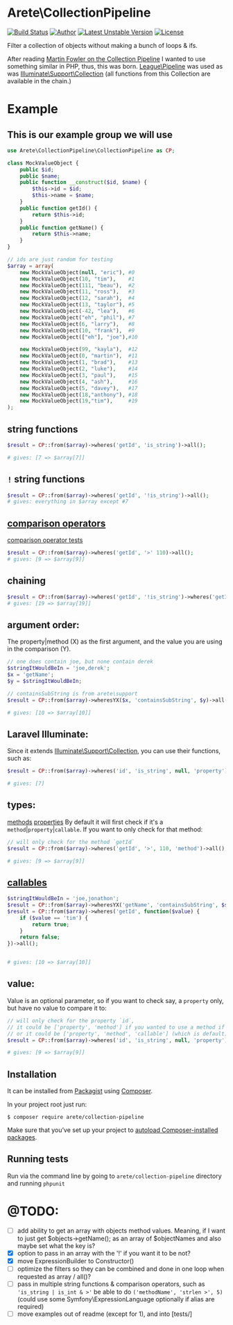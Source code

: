 # Arete\CollectionPipeline
[![Build Status](https://secure.travis-ci.org/aretecode/collection-pipeline.svg)](https://travis-ci.org/aretecode/collection-pipeline)
[![Author](http://img.shields.io/badge/author-@aretecode-blue.svg)](https://twitter.com/aretecode)
[![Latest Unstable Version](https://poser.pugx.org/arete/collection-pipeline/v/unstable)](https://poser.pugx.org/arete/collection-pipeline/v/unstable)
[![License](https://poser.pugx.org/arete/collection-pipeline/license)](http://packagist.org/packages/arete/collection-pipeline)

Filter a collection of objects without making a bunch of loops & ifs.

After reading [Martin Fowler on the Collection Pipeline](http://martinfowler.com/articles/collection-pipeline/) I wanted to use something similar in PHP, thus, this was born. [League\Pipeline](https://github.com/thephpleague/pipeline) was used as was [Illuminate\Support\Collection](http://laravel.com/api/master/Illuminate/Support/Collection.html) (all functions from this Collection are available in the chain.) 


# Example

## This is our example group we will use
```php
use Arete\CollectionPipeline\CollectionPipeline as CP;

class MockValueObject {
    public $id;
    public $name;
    public function __construct($id, $name) {
        $this->id = $id;
        $this->name = $name;
    }
    public function getId() {
        return $this->id;
    }
    public function getName() {
        return $this->name;
    }
}

// ids are just random for testing
$array = array(
    new MockValueObject(null, "eric"), #0
    new MockValueObject(10, "tim"),    #1
    new MockValueObject(111, "beau"),  #2
    new MockValueObject(11, "ross"),   #3
    new MockValueObject(12, "sarah"),  #4
    new MockValueObject(13, "taylor"), #5
    new MockValueObject(-42, "lea"),   #6
    new MockValueObject("eh", "phil"), #7
    new MockValueObject(6, "larry"),   #8
    new MockValueObject(10, "frank"),  #9
    new MockValueObject(["eh"], "joe"),#10

    new MockValueObject(99, "kayla"),  #12
    new MockValueObject(0, "martin"),  #11
    new MockValueObject(1, "brad"),    #13
    new MockValueObject(2, "luke"),    #14
    new MockValueObject(3, "paul"),    #15
    new MockValueObject(4, "ash"),     #16
    new MockValueObject(5, "davey"),   #17    
    new MockValueObject(18,"anthony"), #18
    new MockValueObject(19,"tim"),     #19
);    
```


## string functions
```php
$result = CP::from($array)->wheres('getId', 'is_string')->all();

# gives: [7 => $array[7]]
```

## `!` string functions
```php
$result = CP::from($array)->wheres('getId', '!is_string')->all();
# gives: everything in $array except #7
```

## [comparison operators](http://php.net/manual/en/language.operators.comparison.php)
[comparison operator tests](https://github.com/aretecode/collection-pipeline/blob/master/tests/MathComparisonTest.php)

```php
$result = CP::from($array)->wheres('getId', '>' 110)->all();
# gives: [9 => $array[9]]
```

## chaining
```php
$result = CP::from($array)->wheres('getId', '!is_string')->wheres('getId', '>', 10)->wheres('getName', '===', 'tim')->all();
# gives: [19 => $array[19]]
```
       

## argument order: 
The property|method (X) as the first argument, and the value you are using in the comparison (Y).

```php
// one does contain joe, but none contain derek 
$stringItWouldBeIn = 'joe,derek';
$x = 'getName';
$y = $stringItWouldBeIn;

// containsSubString is from arete\support
$result = CP::from($array)->wheresYX($x, 'containsSubString', $y)->all();

# gives: [10 => $array[10]]
```

## Laravel Illuminate: 
Since it extends [Illuminate\Support\Collection](http://laravel.com/api/master/Illuminate/Support/Collection.html), you can use their functions, such as:

```php
$result = CP::from($array)->wheres('id', 'is_string', null, 'property')->keys();

# gives: [7]
```


## types: 
[methods](https://github.com/aretecode/collection-pipeline/blob/master/tests/MethodTest.php)
[properties](https://github.com/aretecode/collection-pipeline/blob/master/tests/PropertyTest.php)
By default it will first check if it's a `method`|`property`|`callable`.
If you want to only check for that method:

```php
// will only check for the method `getId`
$result = CP::from($array)->wheres('getId', '>', 110, 'method')->all();

# gives: [9 => $array[9]]
```

## [callables](https://github.com/aretecode/collection-pipeline/blob/master/tests/CallableTest.php)
```php
$stringItWouldBeIn = 'joe,jonathon';
$result = CP::from($array)->wheresYX('getName', 'containsSubString', $stringItWouldBeIn, 'callable')->all();
$result = CP::from($array)->wheres('getId', function($value) {
    if ($value == 'tim') {
        return true;
    }
    return false;
})->all();


# gives: [10 => $array[10]]
```

## value: 
Value is an optional parameter, so if you want to check say, a `property` only, but have no value to compare it to:
```php
// will only check for the property `id`,
// it could be ['property', 'method'] if you wanted to use a method if the property was not there
// or it could be ['property', 'method', 'callable'] (which is default)
$result = CP::from($array)->wheres('id', 'is_string', null, 'property')->all();

# gives: [9 => $array[9]]
```

## Installation
It can be installed from [Packagist](https://packagist.org/arete/collection-pipeline) using [Composer](https://getcomposer.org/). 

In your project root just run:


`$ composer require arete/collection-pipeline`


Make sure that you’ve set up your project to [autoload Composer-installed packages](https://getcomposer.org/doc/00-intro.md#autoloading).


## Running tests
Run via the command line by going to `arete/collection-pipeline` directory and running `phpunit`

# @TODO:
* [ ] add ability to get an array with objects method values. Meaning, if I want to just get $objects->getName(); as an array of $objectNames and also maybe set what the key is?
* [x] option to pass in an array with the '!' if you want it to be not?
* [x] move ExpressionBuilder to Constructor()
* [ ] optimize the filters so they can be combined and done in one loop when requested as array / all()?
* [ ] pass in multiple string functions & comparison operators, such as `'is_string | is_int & >'` be able to do `('methodName', 'strlen >', 5)` (could use some Symfony\ExpressionLanguage optionally if alias are required)
* [ ] move examples out of readme (except for 1), and into [tests/]